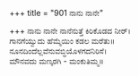 +++
title = "901 ನಾನು ನಾನೇ"

+++
ನಾನು ನಾನೇ ನಾನೆನುತ್ತೆ ಕಿರಿಕೊಡದ ನೀರ್।  
ಗಾನಗೆಯ್ವುದು ಹೆಮ್ಮೆಯಿಂ ಕಡಲ ಮರೆತು॥  
ನೂನದಿಂದೆಲ್ಲವೆನುವಬ್ಧಿಯೊಳಗದನಿರಿಸೆ।  
ಮೌನವದು ಮಣ್ಕರಗಿ - ಮಂಕುತಿಮ್ಮ॥  
